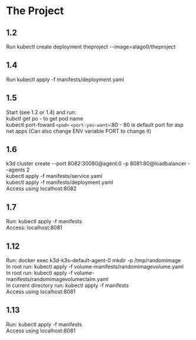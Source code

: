 # The Project

## 1.2
Run kubectl create deployment theproject --image=alago0/theproject

## 1.4
Run kubectl apply -f manifests/deployment.yaml

## 1.5
Start (see 1.2 or 1.4) and run: <br />
kubctl get po - to get pod name <br />
kubectl port-foward `<pod>` `<port-you-want>`:80 - 80 is default port for asp net apps (Can also change ENV variable PORT to change it)

## 1.6
k3d cluster create --port 8082:30080@agent:0 -p 8081:80@loadbalancer --agents 2 <br />
kubectl apply -f manifests/service.yaml <br />
kubectl apply -f manifests/deployment.yaml <br />
Access using localhost:8082

## 1.7
Run: kubectl apply -f manifests <br />
Access: localhost:8081

## 1.12
Run: docker exec k3d-k3s-default-agent-0 mkdir -p /tmp/randomimage <br />
In root run: kubectl apply -f volume-manifests/randomimagevolume.yaml <br />
In root run: kubectl apply -f volume-manifests/randomimagevolumeclaim.yaml <br />
In current directory run: kubectl apply -f manifests <br />
Access using localhost:8081

## 1.13
Run: kubectl apply -f manifests <br />
Access using localhost:8081
